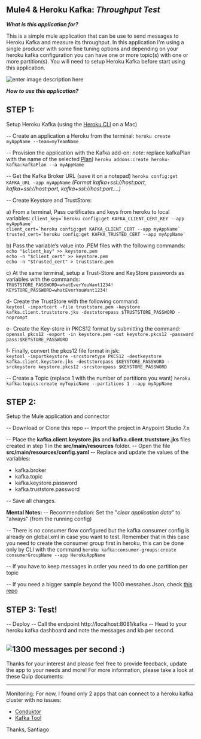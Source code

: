
**Mule4 & Heroku Kafka**: *Throughput Test*
---
***What is this application for?***

This is a simple mule application that can be use to send messages to Heroku Kafka and measure its throughput.  In this application I'm using a single producer with some fine tuning options and depending on your heroku kafka configuration you can have one or more topic(s) with one or more partition(s). You will need to setup Heroku Kafka before start using this application.

![enter image description here](https://i.imgur.com/miqqqUM.jpg)

***How to use this application?***

**STEP 1:** 
--
Setup Heroku Kafka  (using the [Heroku CLI](https://devcenter.heroku.com/articles/heroku-cli#download-and-install) on a Mac)

-- Create an application a Heroku from the terminal:
`heroku create myAppName --team=myTeamName`

-- Provision the application with the Kafka add-on:
*note*:  replace kafkaPlan with the name of the selected [Plan](https://devcenter.heroku.com/articles/kafka-on-heroku#plans-and-configurations))
`heroku addons:create heroku-kafka:kafkaPlan --a myAppName`

-- Get the Kafka Broker URL (save it on a notepad)
`heroku config:get KAFKA_URL —app myAppName` 
*(Format kafka+ssl://host:port, kafka+ssl://host:port, kafka+ssl://host:port....)*

-- Create Keystore and TrustStore:

a) From a terminal, Pass certificates and keys from heroku to local variables:
``client_key=`heroku config:get KAFKA_CLIENT_CERT_KEY --app myAppName` ``  
``client_cert=`heroku config:get KAFKA_CLIENT_CERT --app myAppName` ``  
``trusted_cert=`heroku config:get KAFKA_TRUSTED_CERT --app myAppName` ``  

b) Pass the variable’s value into .PEM files with the following commands:  
`echo "$client_key" >> keystore.pem`  
`echo -n "$client_cert" >> keystore.pem`  
`echo -n "$trusted_cert" > truststore.pem`  

c) At the same terminal, setup a Trust-Store and KeyStore passwords as variables with the commands:  
`TRUSTSTORE_PASSWORD=whatEverYouWant1234!`  
`KEYSTORE_PASSWORD=whatEverYouWant1234!`  

d- Create the TrustStore with the following command:  
`keytool -importcert -file truststore.pem -keystore kafka.client.truststore.jks -deststorepass $TRUSTSTORE_PASSWORD -noprompt`  

e- Create the Key-store in PKCS12 format by submitting the command:  
`openssl pkcs12 -export -in keystore.pem -out keystore.pkcs12 -password pass:$KEYSTORE_PASSWORD
`  

f- Finally, convert the pkcs12 file format in jsk:  
`keytool -importkeystore -srcstoretype PKCS12 -destkeystore kafka.client.keystore.jks -deststorepass $KEYSTORE_PASSWORD -srckeystore keystore.pkcs12 -srcstorepass $KEYSTORE_PASSWORD`

-- Create a Topic (replace 1 with the number of partitions you want)
`heroku kafka:topics:create myTopicName --partitions 1 --app myAppName`

**STEP 2:**
---
Setup the Mule application and connector
  
-- Download or Clone this repo
-- Import the project in Anypoint Studio 7.x

-- Place the **kafka.client.keystore.jks** and **kafka.client.truststore.jks** files created in step 1 in the  **src/main/resources** folder.
-- Open the file **src/main/resources/config.yaml**
-- Replace and update the values of the variables:

 - kafka.broker 
 - kafka.topic 
 - kafka.keystore.password
 - kafka.truststore.password

-- Save all changes.


**Mental Notes:**
-- Recommendation: Set the "*clear application data*" to "always" (from the running config)

-- There is no consumer flow configured but the kafka consumer config is already on global.xml in case you want to test. Remember that in this case you need to create the consumer group first in heroku, this can be done only by CLI with the command `heroku kafka:consumer-groups:create consumerGroupName --app HerokuAppName`

-- If you have to keep messages in order you need to do one partition per topic

-- If you need a bigger sample beyond the 1000 messahes Json, check [this repo](https://github.com/Ankur-Jat/random-json-generator)


STEP 3:
Test!
  - 
-- Deploy
-- Call the endpoint http://localhost:8081/kafka
-- Head to your heroku kafka dashboard and note the messages and kb per second.

![1300 messages per second :) ](https://i.imgur.com/Cb0Dyrz.jpg)
---

Thanks for your interest and please feel free to provide feedback, update the app to your needs and more!
For more information, please take a look at these Quip documents:

---
Monitoring:
For now, I found only 2 apps that can connect to a heroku kafka cluster with no issues:

 - [Conduktor](https://www.conduktor.io/)
 - [Kafka Tool](https://www.kafkatool.com/)



Thanks, 
Santiago

